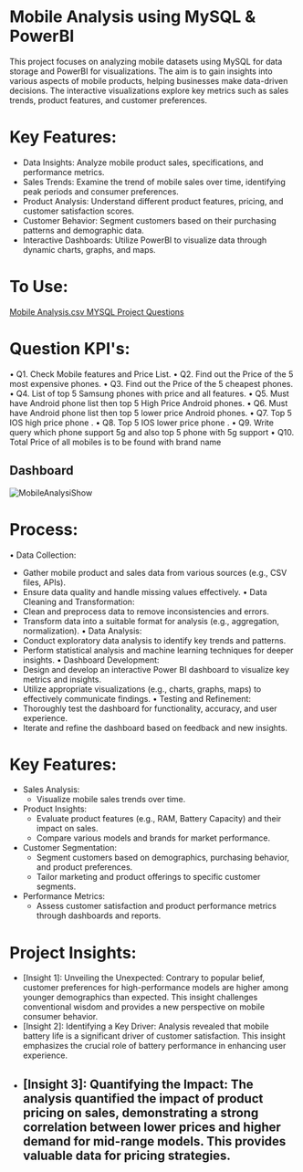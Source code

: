 # Mobile Analysis using MySQL & PowerBI
This project focuses on analyzing mobile datasets using MySQL for data storage and PowerBI for visualizations. The aim is to gain insights into various aspects of mobile products, helping businesses make data-driven decisions. The interactive visualizations explore key metrics such as sales trends, product features, and customer preferences.

# Key Features:
  * Data Insights: Analyze mobile product sales, specifications, and performance metrics.
  * Sales Trends: Examine the trend of mobile sales over time, identifying peak periods and consumer preferences.
  * Product Analysis: Understand different product features, pricing, and customer satisfaction scores.
  * Customer Behavior: Segment customers based on their purchasing patterns and demographic data.
  * Interactive Dashboards: Utilize PowerBI to visualize data through dynamic charts, graphs, and maps.
    
# To Use:
<a href ="https://github.com/BeingSaka/Mobile-Analysis-using-MySQL-Power-Bi/blob/main/Mobile%20Analysis.csv" > Mobile Analysis.csv </a>
<a href ="https://github.com/BeingSaka/Mobile-Analysis-using-MySQL-Power-Bi/blob/main/MYSQL%20ProjectSyntax.docx" > MYSQL Project Questions </a>

# Question KPI's:
•	Q1. Check Mobile features and Price List.
•	Q2.  Find out the Price of the 5 most expensive phones.
•	Q3. Find out the Price of the 5 cheapest phones.
•	Q4. List of top 5 Samsung phones with price and all features.
•	Q5. Must have Android phone list then top 5 High Price Android phones. 
•	Q6. Must have Android phone list then top 5 lower price Android phones.
•	Q7. Top 5 IOS high price phone .
•	Q8. Top 5 IOS lower price phone .
•	Q9. Write query  which phone support 5g and also top 5 phone with 5g support
•	Q10. Total Price of all mobiles is to be found with brand name 

## Dashboard
![MobileAnalysiShow](https://github.com/user-attachments/assets/77b24da9-fa96-47fe-99f5-8efbbdb59033)

# Process:
 •	Data Collection:
  *	Gather mobile product and sales data from various sources (e.g., CSV files, APIs).
  * Ensure data quality and handle missing values effectively.
•	Data Cleaning and Transformation:
  * Clean and preprocess data to remove inconsistencies and errors.
  * Transform data into a suitable format for analysis (e.g., aggregation, normalization).
•	Data Analysis:
  * Conduct exploratory data analysis to identify key trends and patterns.
  * Perform statistical analysis and machine learning techniques for deeper insights.
•	Dashboard Development:
  * Design and develop an interactive Power BI dashboard to visualize key metrics and insights.
  * Utilize appropriate visualizations (e.g., charts, graphs, maps) to effectively communicate findings.
•	Testing and Refinement:
  * Thoroughly test the dashboard for functionality, accuracy, and user experience.
  * Iterate and refine the dashboard based on feedback and new insights.

# Key Features:
  * Sales Analysis:
     * Visualize mobile sales trends over time.
  * Product Insights:
     * Evaluate product features (e.g., RAM, Battery Capacity) and their impact on sales.
     * Compare various models and brands for market performance.
  * Customer Segmentation:
     * Segment customers based on demographics, purchasing behavior, and product preferences.
     * Tailor marketing and product offerings to specific customer segments.
  * Performance Metrics:
     * Assess customer satisfaction and product performance metrics through dashboards and reports.

  # Project Insights:
  * [Insight 1]:
    Unveiling the Unexpected: Contrary to popular belief, customer preferences for high-performance models are higher among younger demographics than expected. This insight challenges conventional wisdom and provides a new perspective on mobile consumer behavior.
  * [Insight 2]:
    Identifying a Key Driver: Analysis revealed that mobile battery life is a significant driver of customer satisfaction. This insight emphasizes the crucial role of battery performance in enhancing user experience.
  * [Insight 3]:
    Quantifying the Impact: The analysis quantified the impact of product pricing on sales, demonstrating a strong correlation between lower prices and higher demand for mid-range models. This provides valuable data for pricing strategies.
    -------------------------------------------------------------------------------------------------------------------------------------------------------------------
